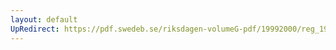 ```yaml
---
layout: default
UpRedirect: https://pdf.swedeb.se/riksdagen-volumeG-pdf/19992000/reg_19992000/reg_19992000_0060.pdf
---
```

